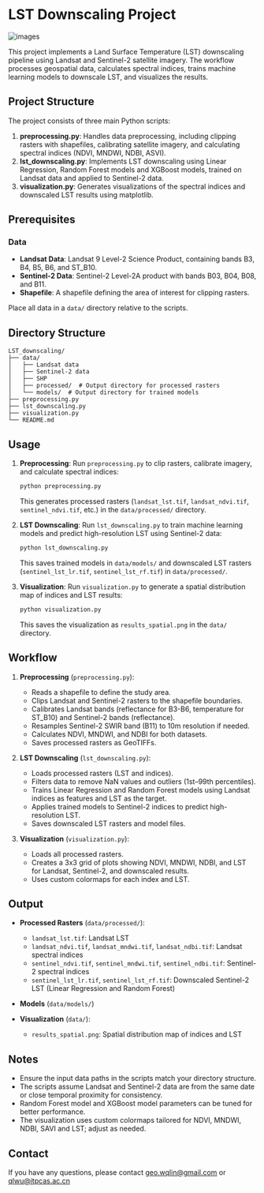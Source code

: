 # LST Downscaling Project
![images](images/images.png)

This project implements a Land Surface Temperature (LST) downscaling pipeline using Landsat and Sentinel-2 satellite imagery. The workflow processes geospatial data, calculates spectral indices, trains machine learning models to downscale LST, and visualizes the results.

## Project Structure

The project consists of three main Python scripts:

1. **preprocessing.py**: Handles data preprocessing, including clipping rasters with shapefiles, calibrating satellite imagery, and calculating spectral indices (NDVI, MNDWI, NDBI, ASVI).
2. **lst_downscaling.py**: Implements LST downscaling using Linear Regression, Random Forest models and XGBoost models, trained on Landsat data and applied to Sentinel-2 data.
3. **visualization.py**: Generates visualizations of the spectral indices and downscaled LST results using matplotlib.

## Prerequisites

### Data
- **Landsat Data**: Landsat 9 Level-2 Science Product, containing bands B3, B4, B5, B6, and ST_B10.
- **Sentinel-2 Data**: Sentinel-2 Level-2A product with bands B03, B04, B08, and B11.
- **Shapefile**: A shapefile defining the area of interest for clipping rasters.

Place all data in a `data/` directory relative to the scripts.

## Directory Structure

```plaintext
LST_downscaling/
├── data/
│   ├── Landsat data
│   ├── Sentinel-2 data
│   ├── SHP
│   ├── processed/  # Output directory for processed rasters
│   └── models/  # Output directory for trained models
├── preprocessing.py
├── lst_downscaling.py
├── visualization.py
└── README.md
```

## Usage

1. **Preprocessing**:
   Run `preprocessing.py` to clip rasters, calibrate imagery, and calculate spectral indices:
   ```bash
   python preprocessing.py
   ```
   This generates processed rasters (`landsat_lst.tif`, `landsat_ndvi.tif`, `sentinel_ndvi.tif`, etc.) in the `data/processed/` directory.

2. **LST Downscaling**:
   Run `lst_downscaling.py` to train machine learning models and predict high-resolution LST using Sentinel-2 data:
   ```bash
   python lst_downscaling.py
   ```
   This saves trained models in `data/models/` and downscaled LST rasters (`sentinel_lst_lr.tif`, `sentinel_lst_rf.tif`) in `data/processed/`.

3. **Visualization**:
   Run `visualization.py` to generate a spatial distribution map of indices and LST results:
   ```bash
   python visualization.py
   ```
   This saves the visualization as `results_spatial.png` in the `data/` directory.

## Workflow

1. **Preprocessing** (`preprocessing.py`):
   - Reads a shapefile to define the study area.
   - Clips Landsat and Sentinel-2 rasters to the shapefile boundaries.
   - Calibrates Landsat bands (reflectance for B3-B6, temperature for ST_B10) and Sentinel-2 bands (reflectance).
   - Resamples Sentinel-2 SWIR band (B11) to 10m resolution if needed.
   - Calculates NDVI, MNDWI, and NDBI for both datasets.
   - Saves processed rasters as GeoTIFFs.

2. **LST Downscaling** (`lst_downscaling.py`):
   - Loads processed rasters (LST and indices).
   - Filters data to remove NaN values and outliers (1st–99th percentiles).
   - Trains Linear Regression and Random Forest models using Landsat indices as features and LST as the target.
   - Applies trained models to Sentinel-2 indices to predict high-resolution LST.
   - Saves downscaled LST rasters and model files.

3. **Visualization** (`visualization.py`):
   - Loads all processed rasters.
   - Creates a 3x3 grid of plots showing NDVI, MNDWI, NDBI, and LST for Landsat, Sentinel-2, and downscaled results.
   - Uses custom colormaps for each index and LST.

## Output

- **Processed Rasters** (`data/processed/`):
  - `landsat_lst.tif`: Landsat LST
  - `landsat_ndvi.tif`, `landsat_mndwi.tif`, `landsat_ndbi.tif`: Landsat spectral indices
  - `sentinel_ndvi.tif`, `sentinel_mndwi.tif`, `sentinel_ndbi.tif`: Sentinel-2 spectral indices
  - `sentinel_lst_lr.tif`, `sentinel_lst_rf.tif`: Downscaled Sentinel-2 LST (Linear Regression and Random Forest)

- **Models** (`data/models/`)

- **Visualization** (`data/`):
  - `results_spatial.png`: Spatial distribution map of indices and LST

## Notes

- Ensure the input data paths in the scripts match your directory structure.
- The scripts assume Landsat and Sentinel-2 data are from the same date or close temporal proximity for consistency.
- Random Forest model and XGBoost model parameters can be tuned for better performance.
- The visualization uses custom colormaps tailored for NDVI, MNDWI, NDBI, SAVI and LST; adjust as needed.

## Contact

If you have any questions, please contact geo.wqlin@gmail.com or qlwu@itpcas.ac.cn
